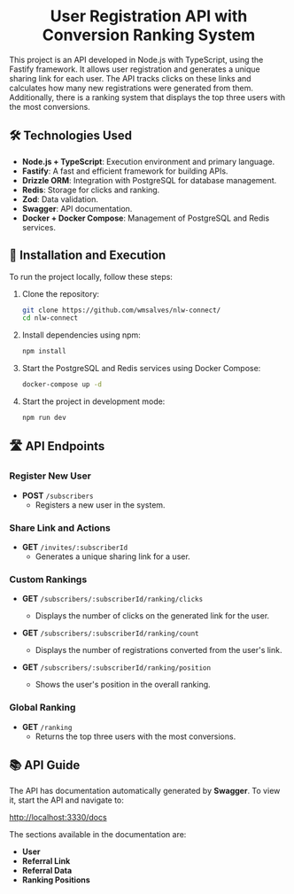 <h1 align="center">User Registration API with Conversion Ranking System</h1>

This project is an API developed in Node.js with TypeScript, using the Fastify framework. It allows user registration and generates a unique sharing link for each user. The API tracks clicks on these links and calculates how many new registrations were generated from them. Additionally, there is a ranking system that displays the top three users with the most conversions.

## 🛠️ Technologies Used

- **Node.js + TypeScript**: Execution environment and primary language.
- **Fastify**: A fast and efficient framework for building APIs.
- **Drizzle ORM**: Integration with PostgreSQL for database management.
- **Redis**: Storage for clicks and ranking.
- **Zod**: Data validation.
- **Swagger**: API documentation.
- **Docker + Docker Compose**: Management of PostgreSQL and Redis services.
  
## 🚀 Installation and Execution

To run the project locally, follow these steps:

1. Clone the repository:
   
   ```bash
   git clone https://github.com/wmsalves/nlw-connect/
   cd nlw-connect
3. Install dependencies using npm:

   ```bash
   npm install
4. Start the PostgreSQL and Redis services using Docker Compose:

   ```bash
   docker-compose up -d
5. Start the project in development mode:

   ```bash
   npm run dev

## 🛣️ API Endpoints

### Register New User
- **POST** `/subscribers`
  - Registers a new user in the system.

### Share Link and Actions
- **GET** `/invites/:subscriberId`
  - Generates a unique sharing link for a user.

### Custom Rankings
- **GET** `/subscribers/:subscriberId/ranking/clicks`
  - Displays the number of clicks on the generated link for the user.

- **GET** `/subscribers/:subscriberId/ranking/count`
  - Displays the number of registrations converted from the user's link.

- **GET** `/subscribers/:subscriberId/ranking/position`
  - Shows the user's position in the overall ranking.

### Global Ranking
- **GET** `/ranking`
  - Returns the top three users with the most conversions.

## 📚 API Guide

The API has documentation automatically generated by **Swagger**. To view it, start the API and navigate to:

[http://localhost:3330/docs](http://localhost:3330/docs)

The sections available in the documentation are:

- **User**
- **Referral Link**
- **Referral Data**
- **Ranking Positions**


